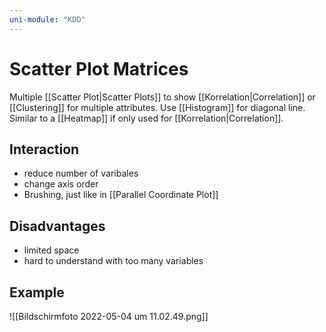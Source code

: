 ```yaml
---
uni-module: "KDD"
---
```


# Scatter Plot Matrices

Multiple [[Scatter Plot|Scatter Plots]] to show [[Korrelation|Correlation]] or [[Clustering]] for multiple attributes. Use [[Histogram]] for diagonal line. Similar to a [[Heatmap]] if only used for [[Korrelation|Correlation]].

## Interaction

- reduce number of varibales
- change axis order
- Brushing, just like in [[Parallel Coordinate Plot]]

## Disadvantages

- limited space
- hard to understand with too many variables

## Example

![[Bildschirmfoto 2022-05-04 um 11.02.49.png]]

